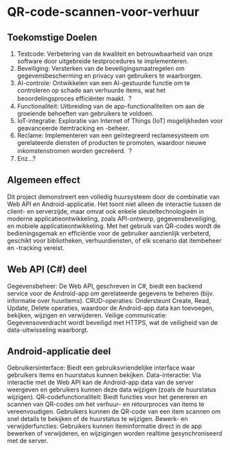 # QR-code-scannen-voor-verhuur

## Toekomstige Doelen
1. Testcode: Verbetering van de kwaliteit en betrouwbaarheid van onze software door uitgebreide testprocedures te implementeren.
2. Beveiliging: Versterken van de beveiligingsmaatregelen om gegevensbescherming en privacy van gebruikers te waarborgen.
3. AI-controle: Ontwikkelen van een AI-gestuurde functie om te controleren op schade aan verhuurde items, wat het beoordelingsproces efficiënter maakt. ？
4. Functionaliteit: Uitbreiding van de app-functionaliteiten om aan de groeiende behoeften van gebruikers te voldoen.
5. IoT-integratie: Exploratie van Internet of Things (IoT) mogelijkheden voor geavanceerde itemtracking en -beheer.
6. Reclame: Implementeren van een geïntegreerd reclamesysteem om gerelateerde diensten of producten te promoten, waardoor nieuwe inkomstenstromen worden gecreëerd. ？
7. Enz...?

## Algemeen effect
Dit project demonstreert een volledig huursysteem door de combinatie van Web API en Android-applicatie. Het toont niet alleen de interactie tussen de client- en serverzijde, maar omvat ook enkele sleuteltechnologieën in moderne applicatieontwikkeling, zoals API-ontwerp, gegevensbeveiliging, en mobiele applicatieontwikkeling. Met het gebruik van QR-codes wordt de bedieningsgemak en efficiëntie voor de gebruiker aanzienlijk verbeterd, geschikt voor bibliotheken, verhuurdiensten, of elk scenario dat itembeheer en -tracking vereist.

## Web API (C#) deel
Gegevensbeheer: De Web API, geschreven in C#, biedt een backend service voor de Android-app om gerelateerde gegevens te beheren (bijv. informatie over huuritems).
CRUD-operaties: Ondersteunt Create, Read, Update, Delete operaties, waardoor de Android-app data kan toevoegen, bekijken, wijzigen en verwijderen.
Veilige communicatie: Gegevensoverdracht wordt beveiligd met HTTPS, wat de veiligheid van de data-uitwisseling waarborgt.


## Android-applicatie deel
Gebruikersinterface: Biedt een gebruiksvriendelijke interface waar gebruikers items en huurstatus kunnen bekijken.
Data-interactie: Via interactie met de Web API kan de Android-app data van de server weergeven en gebruikers kunnen deze data wijzigen (zoals de huurstatus wijzigen).
QR-codefunctionaliteit: Biedt functies voor het genereren en scannen van QR-codes om het verhuur- en retourproces van items te vereenvoudigen. Gebruikers kunnen de QR-code van een item scannen om snel details te bekijken of de huurstatus te wijzigen.
Bewerk- en verwijderfuncties: Gebruikers kunnen iteminformatie direct in de app bewerken of verwijderen, en wijzigingen worden realtime gesynchroniseerd met de server.
